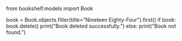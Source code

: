from bookshelf.models import Book

book = Book.objects.filter(title="Nineteen Eighty-Four").first()
if book:
    book.delete()
    print("Book deleted successfully.")
else:
    print("Book not found.")
